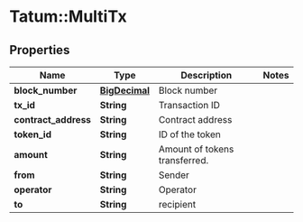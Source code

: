 # Tatum::MultiTx

## Properties
Name | Type | Description | Notes
------------ | ------------- | ------------- | -------------
**block_number** | [**BigDecimal**](BigDecimal.md) | Block number | 
**tx_id** | **String** | Transaction ID | 
**contract_address** | **String** | Contract address | 
**token_id** | **String** | ID of the token | 
**amount** | **String** | Amount of tokens transferred. | 
**from** | **String** | Sender | 
**operator** | **String** | Operator | 
**to** | **String** | recipient | 

